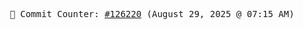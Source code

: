 <p align="center">
    <samp>
        📮 Commit Counter: <a href="https://github.com/Javascript-void0/Javascript-void0/commits/main">#126220</a> (August 29, 2025 @ 07:15 AM)
    </samp>
</p>